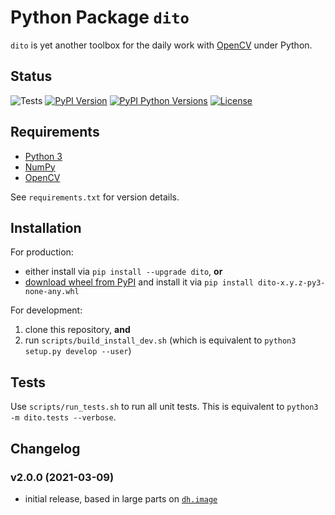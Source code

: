 Python Package `dito`
=====================

`dito` is yet another toolbox for the daily work with [OpenCV](https://opencv.org/) under Python.


Status
------

![Tests](https://github.com/dhaase-de/dito/workflows/Tests/badge.svg)
[![PyPI Version](https://img.shields.io/pypi/v/dito.svg)](https://pypi.python.org/pypi/dito/)
[![PyPI Python Versions](https://img.shields.io/pypi/pyversions/dito.svg)](https://pypi.python.org/pypi/dito/)
[![License](https://img.shields.io/github/license/dhaase-de/dito.svg)](LICENSE.txt)


Requirements
------------

* [Python 3](https://www.python.org/)
* [NumPy](https://numpy.org/)
* [OpenCV](https://opencv.org/)

See `requirements.txt` for version details.


Installation
------------

For production:
* either install via `pip install --upgrade dito`, **or**
* [download wheel from PyPI](https://pypi.org/project/dito/#files) and install it via `pip install dito-x.y.z-py3-none-any.whl`

For development:
1. clone this repository, **and**
2. run `scripts/build_install_dev.sh` (which is equivalent to `python3 setup.py develop --user`)


Tests
-----

Use `scripts/run_tests.sh` to run all unit tests.
This is equivalent to `python3 -m dito.tests --verbose`.


Changelog
---------

### v2.0.0 (2021-03-09) ###

* initial release, based in large parts on [`dh.image`](https://github.com/dhaase-de/dh-python-dh)